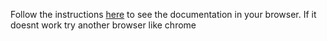 Follow the instructions [here](https://github.com/mulesoft/api-console) to see the documentation in your browser. If it doesnt work try another browser like chrome
